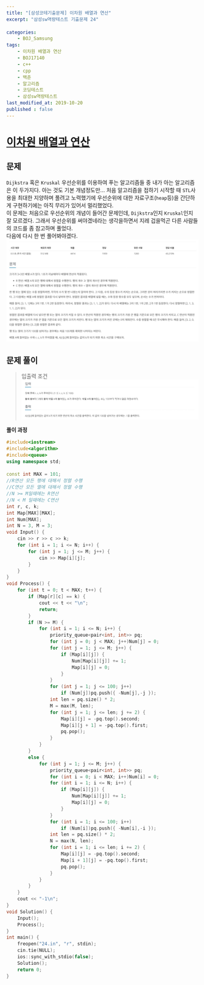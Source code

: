 ```yaml
---
title: "[삼성코테기출문제] 이차원 배열과 연산"
excerpt: "삼성sw역량테스트 기출문제 24"

categories:
    - BOJ_Samsung
tags:
    - 이차원 배열과 연산
    - BOJ17140
    - c++
    - cpp
    - 백준
    - 알고리즘
    - 코딩테스트
    - 삼성sw역량테스트
last_modified_at: 2019-10-20
published : false
---  
```

# [이차원 배열과 연산](https://www.acmicpc.net/problem/17140)  
  
## 문제  
`Dijkstra` 혹은 `Kruskal` 우선순위를 이용하여 푸는 알고리즘들 중 내가 아는 알고리즘은 이 두가지다. 아는 것도 기본 개념정도만... 처음 알고리즘을 접하기 시작할 때 `STL`사용을 최대한 지양하며 풀려고 노력했기에 우선순위에 대한 자료구조(`heap`등)을 간단하게 구현하기에는 아직 무리가 있어서 멀리했었다.  
이 문제는 처음으로 우선순위의 개념이 들어간 문제인데, `Dijkstra`인지 `Kruskal`인지 잘 모르겠다. 그래서 우선순위를 써야겠네라는 생각을하면서 지레 겁을먹곤 다른 사람들의 코드를 좀 참고하며 풀었다.  
다음에 다시 한 번 풀어봐야겠다.  
[![문제](/assets/BOJ-samsung/2019-10-20-SamsungEX24-img01.jpg)](/assets/BOJ-samsung/2019-10-20-SamsungEX24-img01.jpg)  
  
## 문제 풀이  
>입출력 조건  
[![입력](/assets/BOJ-samsung/2019-10-20-SamsungEX24-img02.jpg)](/assets/BOJ-samsung/2019-10-20-SamsungEX24-img02.jpg)  
  

  
__풀이 과정__  


```cpp
#include<iostream>
#include<algorithm>
#include<queue>
using namespace std;

const int MAX = 101;
//R연산 모든 행에 대해서 정렬 수행
//C연산 모든 열에 대해서 정렬 수행
//N >= M일때에는 R연산
//N < M 일때에는 C연산
int r, c, k;
int Map[MAX][MAX];
int Num[MAX];
int N = 3, M = 3;
void Input() {
	cin >> r >> c >> k;
	for (int i = 1; i <= N; i++) {
		for (int j = 1; j <= M; j++) {
			cin >> Map[i][j];
		}
	}
}
void Process() {
	for (int t = 0; t < MAX; t++) {
		if (Map[r][c] == k) {
			cout << t << "\n";
			return;
		}
		if (N >= M) {
			for (int i = 1; i <= N; i++) {
				priority_queue<pair<int, int>> pq;
				for (int j = 0; j < MAX; j++)Num[j] = 0;
				for (int j = 1; j <= M; j++) {
					if (Map[i][j]) {
						Num[Map[i][j]] += 1;
						Map[i][j] = 0;
					}
				}
				for (int j = 1; j <= 100; j++)
					if (Num[j])pq.push({ -Num[j],-j });
				int len = pq.size() * 2;
				M = max(M, len);
				for (int j = 1; j <= len; j += 2) {
					Map[i][j] = -pq.top().second;
					Map[i][j + 1] = -pq.top().first;
					pq.pop();
				}
			}
		}
		else {
			for (int j = 1; j <= M; j++) {
				priority_queue<pair<int, int>> pq;
				for (int i = 0; i < MAX; i++)Num[i] = 0;
				for (int i = 1; i <= N; i++) {
					if (Map[i][j]) {
						Num[Map[i][j]] += 1;
						Map[i][j] = 0;
					}
				}
				for (int i = 1; i <= 100; i++)
					if (Num[i])pq.push({ -Num[i],-i });
				int len = pq.size() * 2;
				N = max(N, len);
				for (int i = 1; i <= len; i += 2) {
					Map[i][j] = -pq.top().second;
					Map[i + 1][j] = -pq.top().first;
					pq.pop();
				}
			}
		}
	}
	cout << "-1\n";
}
void Solution() {
	Input();
	Process();
}
int main() {
	freopen("24.in", "r", stdin);
	cin.tie(NULL);
	ios::sync_with_stdio(false);
	Solution();
	return 0;
}  
```